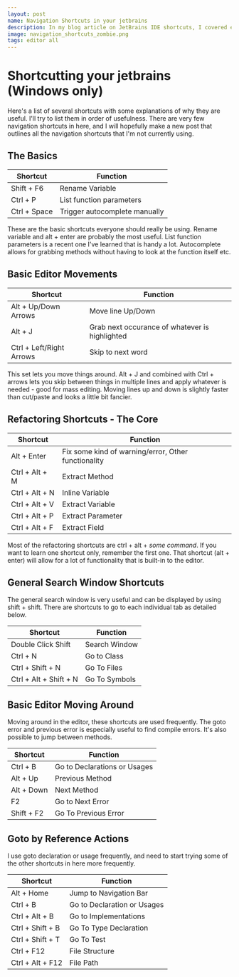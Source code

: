 ```yaml
---
layout: post
name: Navigation Shortcuts in your jetbrains
description: In my blog article on JetBrains IDE shortcuts, I covered essential keyboard shortcuts designed to enhance productivity and efficiency while coding. 
image: navigation_shortcuts_zombie.png
tags: editor all
---
```


# Shortcutting your jetbrains (Windows only)

Here's a list of several shortcuts with some explanations of why they are useful. I'll try
to list them in order of usefulness. There are very few navigation shortcuts in here, and I
will hopefully make a new post that outlines all the navigation shortcuts that I'm not currently
using.

## The Basics

| Shortcut       | Function                                            |
|----------------|-----------------------------------------------------|
| Shift + F6     | Rename Variable                                     |
| Ctrl + P       | List function parameters |
| Ctrl + Space   | Trigger autocomplete manually |

These are the basic shortcuts everyone should really be using. Rename variable and alt + enter
are probably the most useful. List function parameters is a recent one I've learned that is handy a lot.
Autocomplete allows for grabbing methods without having to look at the function itself etc.

## Basic Editor Movements

| Shortcut       | Function                                            |
|----------------|-----------------------------------------------------|
| Alt + Up/Down Arrows | Move line Up/Down |
| Alt + J | Grab next occurance of whatever is highlighted |
| Ctrl + Left/Right Arrows | Skip to next word |

This set lets you move things around. Alt + J and combined with Ctrl + arrows lets
you skip between things in multiple lines and apply whatever is needed - good for mass editing.
Moving lines up and down is slightly faster than cut/paste and looks a little bit fancier.

## Refactoring Shortcuts - The Core

| Shortcut       | Function                                            |
|----------------|-----------------------------------------------------|
| Alt + Enter    | Fix some kind of warning/error, Other functionality |
| Ctrl + Alt + M | Extract Method                                      |
| Ctrl + Alt + N | Inline Variable                                     |
| Ctrl + Alt + V | Extract Variable                                    |
| Ctrl + Alt + P | Extract Parameter                                   |
| Ctrl + Alt + F | Extract Field                                       |

Most of the refactoring shortcuts are ctrl + alt + *some command*. If you want to learn
one shortcut only, remember the first one. That shortcut (alt + enter) will allow
for a lot of functionality that is built-in to the editor.

## General Search Window Shortcuts

The general search window is very useful and can be displayed by using shift + shift.
There are shortcuts to go to each individual tab as detailed below.

| Shortcut       | Function                                            |
|----------------|-----------------------------------------------------|
| Double Click Shift | Search Window |
| Ctrl + N | Go to Class |
| Ctrl + Shift + N | Go To Files |
| Ctrl + Alt + Shift + N | Go To Symbols |

## Basic Editor Moving Around
Moving around in the editor, these shortcuts are used frequently. The goto error
and previous error is especially useful to find compile errors. It's also possible
to jump between methods.

| Shortcut       | Function                                            |
|----------------|-----------------------------------------------------|
| Ctrl + B  | Go to Declarations or Usages |
| Alt + Up | Previous Method |
| Alt + Down | Next Method |
| F2 | Go to Next Error |
| Shift + F2 | Go To Previous Error |

## Goto by Reference Actions
I use goto declaration or usage frequently, and need to start trying some of the other shortcuts in here more frequently.

| Shortcut       | Function                                            |
|----------------|-----------------------------------------------------|
| Alt + Home | Jump to Navigation Bar |
| Ctrl + B | Go to Declaration or Usages |
| Ctrl + Alt + B | Go to Implementations |
| Ctrl + Shift + B | Go To Type Declaration | 
| Ctrl + Shift + T | Go To Test |
| Ctrl + F12 | File Structure |
| Ctrl + Alt + F12 | File Path |

